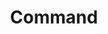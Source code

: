 ---
title: "Command"

spell:
  schools:
    - name:        "Enchantment"
      subschools:  ["Compulsion"]
      descriptors: ["Language-Dependent, Mind-Affecting"]
  classes:
    - name:  "Cleric"
      abbr:  "Clr"
      level: 1
  components:         [V]
  castingTime:        "1 standard action"
  range:              "Close (25 ft. + 5 ft./2 levels)"
  target:             "One living creature"
  duration:           "1 round"
  savingThrow:        "Will negates"
  spellResistance:    "Yes"
  description:        |
    You give the subject a single command, which it obeys to the best of its ability at its earliest opportunity. You may select from the following options.

    Approach: On its turn, the subject moves toward you as quickly and directly as possible for 1 round. The creature may do nothing but move during its turn, and it provokes attacks of opportunity for this movement as normal.

    Drop: On its turn, the subject drops whatever it is holding. It can't pick up any dropped item until its next turn.

    Fall: On its turn, the subject falls to the ground and remains prone for 1 round. It may act normally while prone but takes any appropriate penalties.

    Flee: On its turn, the subject moves away from you as quickly as possible for 1 round. It may do nothing but move during its turn, and it provokes attacks of opportunity for this movement as normal.

    Halt: The subject stands in place for 1 round. It may not take any actions but is not considered helpless.

    If the subject can't carry out your command on its next turn, the spell automatically fails.
---